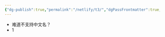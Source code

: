 ```yaml
---
{"dg-publish":true,"permalink":"/netlify/t3/","dgPassFrontmatter":true,"noteIcon":""}
---
```


- 难道不支持中文名？
- 1